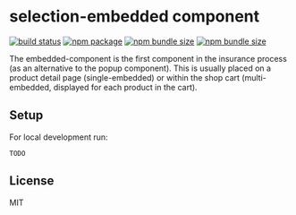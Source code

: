 # selection-embedded component
<p>
  <a href="https://app.circleci.com/pipelines/github/wertgarantie-ecom/bifrost-components?branch=master"><img src="https://circleci.com/gh/wertgarantie-ecom/bifrost-components.svg?style=shield" alt="build status"></a>
  <a href="https://npmjs.com/package/wertgarantie-selection-embedded"><img src="https://img.shields.io/npm/v/wertgarantie-selection-embedded.svg" alt="npm package"></a>
  <a href="https://bundlephobia.com/result?p=wertgarantie-selection-embedded"><img src="https://img.shields.io/bundlephobia/min/wertgarantie-selection-embedded" alt="npm bundle size"></a>
  <a href="https://bundlephobia.com/result?p=wertgarantie-selection-embedded"><img src="https://img.shields.io/bundlephobia/minzip/wertgarantie-selection-embedded" alt="npm bundle size"></a>
</p>

The embedded-component is the first component in the insurance process (as an alternative to the popup component). This is usually placed on a product detail page (single-embedded) or within the shop cart (multi-embedded, displayed for each product in the cart).

## Setup
For local development run:
```
TODO
```

## License

MIT
